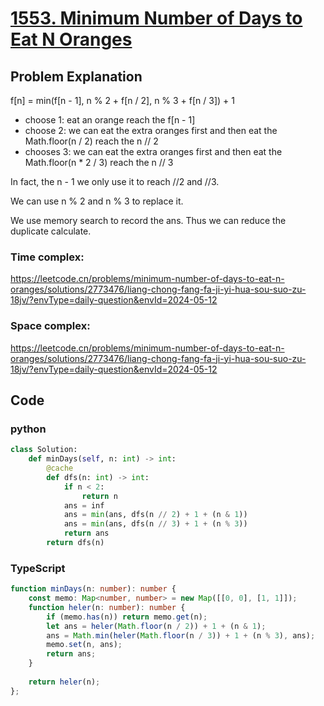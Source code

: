 # [1553. Minimum Number of Days to Eat N Oranges](https://leetcode.cn/problems/minimum-number-of-days-to-eat-n-oranges/description/?envType=daily-question&envId=2024-05-12)



## Problem Explanation
f[n] = min(f[n - 1],  n % 2 + f[n / 2], n % 3 + f[n / 3]) + 1
+ choose 1: eat an orange reach the f[n - 1] 
+ choose 2: we can eat the extra oranges first and then eat the Math.floor(n / 2) reach the n // 2
+ chooses 3:  we can eat the extra oranges first and then eat the Math.floor(n * 2 / 3) reach the n // 3

In fact, the n - 1 we only use it to reach //2 and //3.

We can use n % 2 and n % 3 to replace it.

We use memory search to record the ans. Thus we can reduce the duplicate calculate.
### Time complex:
https://leetcode.cn/problems/minimum-number-of-days-to-eat-n-oranges/solutions/2773476/liang-chong-fang-fa-ji-yi-hua-sou-suo-zu-18jv/?envType=daily-question&envId=2024-05-12
### Space complex:
https://leetcode.cn/problems/minimum-number-of-days-to-eat-n-oranges/solutions/2773476/liang-chong-fang-fa-ji-yi-hua-sou-suo-zu-18jv/?envType=daily-question&envId=2024-05-12
## Code

### python
```python
class Solution:
    def minDays(self, n: int) -> int:
        @cache
        def dfs(n: int) -> int:
            if n < 2:
                return n
            ans = inf
            ans = min(ans, dfs(n // 2) + 1 + (n & 1))
            ans = min(ans, dfs(n // 3) + 1 + (n % 3))
            return ans
        return dfs(n)
```

### TypeScript
```TypeScript
function minDays(n: number): number {
    const memo: Map<number, number> = new Map([[0, 0], [1, 1]]);
    function heler(n: number): number {
        if (memo.has(n)) return memo.get(n);
        let ans = heler(Math.floor(n / 2)) + 1 + (n & 1);
        ans = Math.min(heler(Math.floor(n / 3)) + 1 + (n % 3), ans);
        memo.set(n, ans);
        return ans;
    }
    
    return heler(n);
};

```